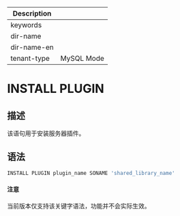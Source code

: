 | Description   |                 |
|---------------|-----------------|
| keywords      |                 |
| dir-name      |                 |
| dir-name-en   |                 |
| tenant-type   | MySQL Mode      |

# INSTALL PLUGIN

## 描述

该语句用于安装服务器插件。

## 语法

```sql
INSTALL PLUGIN plugin_name SONAME 'shared_library_name'
```

<main id="notice" type='notice'>
  <h4>注意</h4>
  <p>当前版本仅支持该关键字语法，功能并不会实际生效。</p>
</main>

